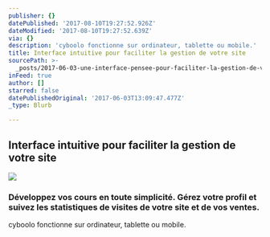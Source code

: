 ```yaml
---
publisher: {}
datePublished: '2017-08-10T19:27:52.926Z'
dateModified: '2017-08-10T19:27:52.639Z'
via: {}
description: 'cyboolo fonctionne sur ordinateur, tablette ou mobile.'
title: Interface intuitive pour faciliter la gestion de votre site
sourcePath: >-
  _posts/2017-06-03-une-interface-pensee-pour-faciliter-la-gestion-de-votre-espa.md
inFeed: true
author: []
starred: false
datePublishedOriginal: '2017-06-03T13:09:47.477Z'
_type: Blurb

---
```

## **Interface intuitive pour faciliter la gestion de votre site**
![](https://the-grid-user-content.s3-us-west-2.amazonaws.com/52f2d4f3-440c-46a4-9b2c-386828c992d6.gif)

### Développez vos cours en toute simplicité. Gérez votre profil et suivez les statistiques de visites de votre site et de vos ventes.

cyboolo fonctionne sur ordinateur, tablette ou mobile.